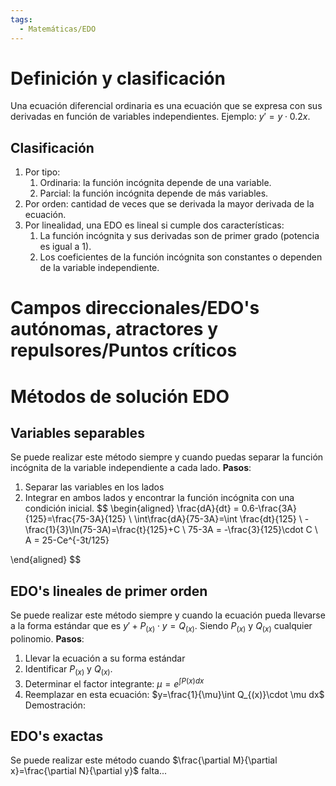 ```yaml
---
tags:
  - Matemáticas/EDO
---
```

# Definición y clasificación
Una ecuación diferencial ordinaria es una ecuación que se expresa con sus derivadas en función de variables independientes. Ejemplo: $y'=y\cdot 0.2x$.
## Clasificación
1. Por tipo:
	1. Ordinaria: la función incógnita depende de una variable.
	2. Parcial: la función incógnita depende de más variables.
2. Por orden: cantidad de veces que se derivada la mayor derivada de la ecuación.
3. Por linealidad, una EDO es lineal si cumple dos características:
	1. La función incógnita y sus derivadas son de primer grado (potencia es igual a 1).
	2. Los coeficientes de la función incógnita son constantes o dependen de la variable independiente.
# Campos direccionales/EDO's autónomas, atractores y repulsores/Puntos críticos
# Métodos de solución EDO
## Variables separables
Se puede realizar este método siempre y cuando puedas separar la función incógnita de la variable independiente a cada lado.
**Pasos**:
1. Separar las variables en los lados
2. Integrar en ambos lados y encontrar la función incógnita con una condición inicial.
$$
\begin{aligned}
\frac{dA}{dt} = 0.6-\frac{3A}{125}=\frac{75-3A}{125} \\
\int\frac{dA}{75-3A}=\int \frac{dt}{125} \\
-\frac{1}{3}\ln(75-3A)=\frac{t}{125}+C \\
75-3A = -\frac{3}{125}\cdot C \\
A = 25-Ce^{-3t/125}

\end{aligned}
$$
## EDO's lineales de primer orden
Se puede realizar este método siempre y cuando la ecuación pueda llevarse a la forma estándar que es $y'+P_{(x)}\cdot y=Q_{(x)}$. Siendo $P_{(x)}$ y $Q_{(x)}$ cualquier polinomio.
**Pasos**:
1. Llevar la ecuación a su forma estándar
2. Identificar $P_{(x)}$ y $Q_{(x)}$.
3. Determinar el factor integrante: $\mu=e^{\int P(x)dx}$ 
4. Reemplazar en esta ecuación: $y=\frac{1}{\mu}\int Q_{(x)}\cdot \mu dx$
Demostración:
## EDO's exactas
Se puede realizar este método cuando $\frac{\partial M}{\partial x}=\frac{\partial N}{\partial y}$ falta...